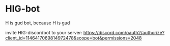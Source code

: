 # HIG-bot
H is gud bot, because H is gud

invite HIG-discordbot to your server: https://discord.com/oauth2/authorize?client_id=1146417069814972478&scope=bot&permissions=2048
